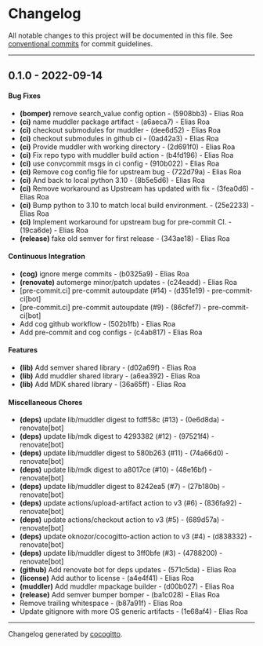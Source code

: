 # Changelog
All notable changes to this project will be documented in this file. See [conventional commits](https://www.conventionalcommits.org/) for commit guidelines.

- - -
## 0.1.0 - 2022-09-14
#### Bug Fixes
- **(bomper)** remove search_value config option - (5908bb3) - Elias Roa
- **(ci)** name muddler package artifact - (a6aeca7) - Elias Roa
- **(ci)** checkout submodules for muddler - (dee6d52) - Elias Roa
- **(ci)** checkout submodules in github ci - (0ad42a3) - Elias Roa
- **(ci)** Provide muddler with working directory - (2d691f0) - Elias Roa
- **(ci)** Fix repo typo with muddler build action - (b4fd196) - Elias Roa
- **(ci)** use convcommit msgs in ci config - (910b022) - Elias Roa
- **(ci)** Remove cog config file for upstream bug - (722d79a) - Elias Roa
- **(ci)** And back to local python 3.10 - (8b5e5d6) - Elias Roa
- **(ci)** Remove workaround as Upstream has updated with fix - (3fea0d6) - Elias Roa
- **(ci)** Bump python to 3.10 to match local build environment. - (25e2233) - Elias Roa
- **(ci)** Implement workaround for upstream bug for pre-commit CI. - (19ca6de) - Elias Roa
- **(release)** fake old semver for first release - (343ae18) - Elias Roa
#### Continuous Integration
- **(cog)** ignore merge commits - (b0325a9) - Elias Roa
- **(renovate)** automerge minor/patch updates - (c24eadd) - Elias Roa
- [pre-commit.ci] pre-commit autoupdate (#14) - (d351e19) - pre-commit-ci[bot]
- [pre-commit.ci] pre-commit autoupdate (#9) - (86cfef7) - pre-commit-ci[bot]
- Add cog github workflow - (502b1fb) - Elias Roa
- Add pre-commit and cog configs - (c4ab817) - Elias Roa
#### Features
- **(lib)** Add semver shared library - (d02a69f) - Elias Roa
- **(lib)** Add muddler shared library - (a6ea392) - Elias Roa
- **(lib)** Add MDK shared library - (36a65ff) - Elias Roa
#### Miscellaneous Chores
- **(deps)** update lib/muddler digest to fdff58c (#13) - (0e6d8da) - renovate[bot]
- **(deps)** update lib/mdk digest to 4293382 (#12) - (97521f4) - renovate[bot]
- **(deps)** update lib/muddler digest to 580b263 (#11) - (74a66d0) - renovate[bot]
- **(deps)** update lib/mdk digest to a8017ce (#10) - (48e16bf) - renovate[bot]
- **(deps)** update lib/muddler digest to 8242ea5 (#7) - (27b180b) - renovate[bot]
- **(deps)** update actions/upload-artifact action to v3 (#6) - (836fa92) - renovate[bot]
- **(deps)** update actions/checkout action to v3 (#5) - (689d57a) - renovate[bot]
- **(deps)** update oknozor/cocogitto-action action to v3 (#4) - (d838332) - renovate[bot]
- **(deps)** update lib/muddler digest to 3ff0bfe (#3) - (4788200) - renovate[bot]
- **(github)** Add renovate bot for deps updates - (571c5da) - Elias Roa
- **(license)** Add author to license - (a4e4f41) - Elias Roa
- **(muddler)** Add muddler mpackage builder - (d00b027) - Elias Roa
- **(release)** Add semver bumper bomper - (ba1c028) - Elias Roa
- Remove trailing whitespace - (b87a91f) - Elias Roa
- Update gitignore with more OS generic artifacts - (1e68af4) - Elias Roa

- - -

Changelog generated by [cocogitto](https://github.com/cocogitto/cocogitto).
